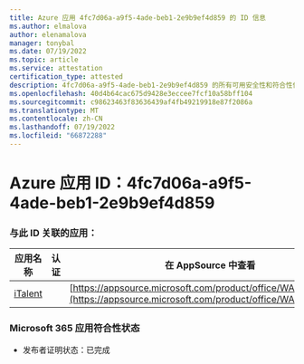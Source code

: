 ```yaml
---
title: Azure 应用 4fc7d06a-a9f5-4ade-beb1-2e9b9ef4d859 的 ID 信息
ms.author: elmalova
author: elenamalova
manager: tonybal
ms.date: 07/19/2022
ms.topic: article
ms.service: attestation
certification_type: attested
description: 4fc7d06a-a9f5-4ade-beb1-2e9b9ef4d859 的所有可用安全性和符合性信息。
ms.openlocfilehash: 40d4b64cac675d9428e3eccee7fcf10a58bff104
ms.sourcegitcommit: c98623463f83636439af4fb49219918e87f2086a
ms.translationtype: MT
ms.contentlocale: zh-CN
ms.lasthandoff: 07/19/2022
ms.locfileid: "66872288"
---
```

# <a name="azure-app-id-4fc7d06a-a9f5-4ade-beb1-2e9b9ef4d859"></a>Azure 应用 ID：4fc7d06a-a9f5-4ade-beb1-2e9b9ef4d859


### <a name="apps-associated-with-this-id"></a>与此 ID 关联的应用：
| **应用名称** | **认证** | **在 AppSource 中查看** |
|--------------|---------------|-----------------------|
| [iTalent](../forward/WA200004328.md) |  | [https://appsource.microsoft.com/product/office/WA200004328](https://appsource.microsoft.com/product/office/WA200004328) |

### <a name="microsoft-365-app-compliance-status"></a>Microsoft 365 应用符合性状态
- 发布者证明状态：已完成
